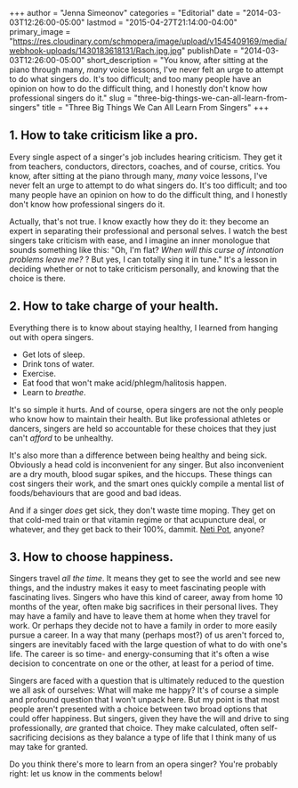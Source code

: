 +++
author = "Jenna Simeonov"
categories = "Editorial"
date = "2014-03-03T12:26:00-05:00"
lastmod = "2015-04-27T21:14:00-04:00"
primary_image = "https://res.cloudinary.com/schmopera/image/upload/v1545409169/media/webhook-uploads/1430183618131/Rach.jpg.jpg"
publishDate = "2014-03-03T12:26:00-05:00"
short_description = "You know, after sitting at the piano through many, _many_ voice lessons, I&#039;ve never felt an urge to attempt to do what singers do. It&#039;s too difficult; and too many people have an opinion on how to do the difficult thing, and I honestly don&#039;t know how professional singers do it."
slug = "three-big-things-we-can-all-learn-from-singers"
title = "Three Big Things We Can All Learn From Singers"
+++

## 1. How to take criticism like a pro.

Every single aspect of a singer's job includes hearing criticism. They get it from teachers, conductors, directors, coaches, and of course, critics. You know, after sitting at the piano through many, _many_ voice lessons, I've never felt an urge to attempt to do what singers do. It's too difficult; and too many people have an opinion on how to do the difficult thing, and I honestly don't know how professional singers do it.

Actually, that's not true. I know exactly how they do it: they become an expert in separating their professional and personal selves. I watch the best singers take criticism with ease, and I imagine an inner monologue that sounds something like this: "Oh, I'm flat? _When will this curse of intonation problems leave me?_ ? But yes, I can totally sing it in tune." It's a lesson in deciding whether or not to take criticism personally, and knowing that the choice is there.

## 2. How to take charge of your health.

Everything there is to know about staying healthy, I learned from hanging out with opera singers.

*   Get lots of sleep.
*   Drink tons of water.
*   Exercise.
*   Eat food that won't make acid/phlegm/halitosis happen.
*   Learn to _breathe_.

It's so simple it hurts. And of course, opera singers are not the only people who know how to maintain their health. But like professional athletes or dancers, singers are held so accountable for these choices that they just can't _afford_ to be unhealthy.

It's also more than a difference between being healthy and being sick. Obviously a head cold is inconvenient for any singer. But also inconvenient are a dry mouth, blood sugar spikes, and the hiccups. These things can cost singers their work, and the smart ones quickly compile a mental list of foods/behaviours that are good and bad ideas.

And if a singer _does_ get sick, they don't waste time moping. They get on that cold-med train or that vitamin regime or that acupuncture deal, or whatever, and they get back to their 100%, dammit. [Neti Pot](http://en.wikipedia.org/wiki/Nasal_irrigation), anyone?

## 3\. How to choose happiness.

Singers travel _all the time_. It means they get to see the world and see new things, and the industry makes it easy to meet fascinating people with fascinating lives. Singers who have this kind of career, away from home 10 months of the year, often make big sacrifices in their personal lives. They may have a family and have to leave them at home when they travel for work. Or perhaps they decide not to have a family in order to more easily pursue a career. In a way that many (perhaps most?) of us aren't forced to, singers are inevitably faced with the large question of what to do with one's life. The career is so time- and energy-consuming that it's often a wise decision to concentrate on one or the other, at least for a period of time.

Singers are faced with a question that is ultimately reduced to the question we all ask of ourselves: What will make me happy? It's of course a simple and profound question that I won't unpack here. But my point is that most people aren't presented with a choice between two broad options that could offer happiness. But singers, given they have the will and drive to sing professionally, _are_ granted that choice. They make calculated, often self-sacrificing decisions as they balance a type of life that I think many of us may take for granted.

Do you think there's more to learn from an opera singer? You're probably right: let us know in the comments below!
